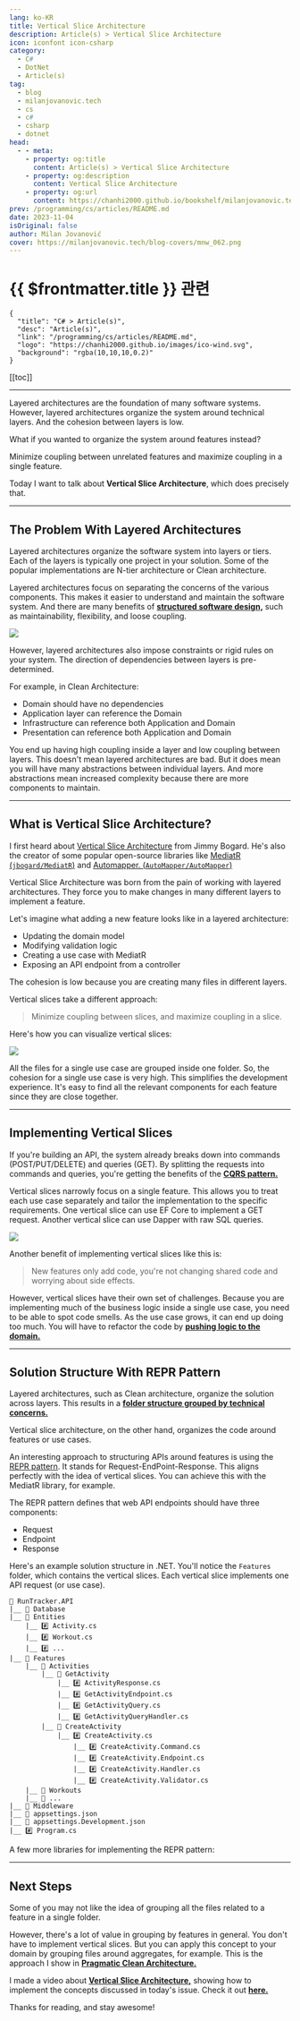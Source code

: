 ```yaml
---
lang: ko-KR
title: Vertical Slice Architecture
description: Article(s) > Vertical Slice Architecture
icon: iconfont icon-csharp
category: 
  - C#
  - DotNet
  - Article(s)
tag: 
  - blog
  - milanjovanovic.tech
  - cs
  - c#
  - csharp
  - dotnet
head:
  - - meta:
    - property: og:title
      content: Article(s) > Vertical Slice Architecture
    - property: og:description
      content: Vertical Slice Architecture
    - property: og:url
      content: https://chanhi2000.github.io/bookshelf/milanjovanovic.tech/vertical-slice-architecture.html
prev: /programming/cs/articles/README.md
date: 2023-11-04
isOriginal: false
author: Milan Jovanović
cover: https://milanjovanovic.tech/blog-covers/mnw_062.png
---
```


# {{ $frontmatter.title }} 관련

```component VPCard
{
  "title": "C# > Article(s)",
  "desc": "Article(s)",
  "link": "/programming/cs/articles/README.md",
  "logo": "https://chanhi2000.github.io/images/ico-wind.svg",
  "background": "rgba(10,10,10,0.2)"
}
```

[[toc]]

---

<SiteInfo
  name="Vertical Slice Architecture"
  desc="Layered architectures are the foundation of many software systems. However, layered architectures organize the system around technical layers. And the cohesion between layers is low. What if you wanted to organize the system around features instead? This is where Vertical Slice Architecture comes in."
  url="https://milanjovanovic.tech/blog/vertical-slice-architecture/"
  logo="https://milanjovanovic.tech/profile_favicon.png"
  preview="https://milanjovanovic.tech/blog-covers/mnw_062.png"/>

Layered architectures are the foundation of many software systems. However, layered architectures organize the system around technical layers. And the cohesion between layers is low.

What if you wanted to organize the system around features instead?

Minimize coupling between unrelated features and maximize coupling in a single feature.

Today I want to talk about **Vertical Slice Architecture**, which does precisely that.

---

## The Problem With Layered Architectures

Layered architectures organize the software system into layers or tiers. Each of the layers is typically one project in your solution. Some of the popular implementations are N-tier architecture or Clean architecture.

Layered architectures focus on separating the concerns of the various components. This makes it easier to understand and maintain the software system. And there are many benefits of [**structured software design,**](/milanjovanovic.tech/clean-architecture-and-the-benefits-of-structured-software-design.md) such as maintainability, flexibility, and loose coupling.

![](https://milanjovanovic.tech/blogs/mnw_062/clean_architecture.png?imwidth=3840)

However, layered architectures also impose constraints or rigid rules on your system. The direction of dependencies between layers is pre-determined.

For example, in Clean Architecture:

- Domain should have no dependencies
- Application layer can reference the Domain
- Infrastructure can reference both Application and Domain
- Presentation can reference both Application and Domain

You end up having high coupling inside a layer and low coupling between layers. This doesn't mean layered architectures are bad. But it does mean you will have many abstractions between individual layers. And more abstractions mean increased complexity because there are more components to maintain.

---

## What is Vertical Slice Architecture?

I first heard about [<FontIcon icon="fas fa-globe"/>Vertical Slice Architecture](https://jimmybogard.com/vertical-slice-architecture) from Jimmy Bogard. He's also the creator of some popular open-source libraries like [MediatR (<FontIcon icon="iconfont icon-github"/>`jbogard/MediatR`)](https://github.com/jbogard/MediatR) and [Automapper. (<FontIcon icon="iconfont icon-github"/>`AutoMapper/AutoMapper`)](https://github.com/AutoMapper/AutoMapper)

Vertical Slice Architecture was born from the pain of working with layered architectures. They force you to make changes in many different layers to implement a feature.

Let's imagine what adding a new feature looks like in a layered architecture:

- Updating the domain model
- Modifying validation logic
- Creating a use case with MediatR
- Exposing an API endpoint from a controller

The cohesion is low because you are creating many files in different layers.

Vertical slices take a different approach:

> Minimize coupling between slices, and maximize coupling in a slice.

Here's how you can visualize vertical slices:

![](https://milanjovanovic.tech/blogs/mnw_062/vertical_slice_architecture.png?imwidth=3840)

All the files for a single use case are grouped inside one folder. So, the cohesion for a single use case is very high. This simplifies the development experience. It's easy to find all the relevant components for each feature since they are close together.

---

## Implementing Vertical Slices

If you're building an API, the system already breaks down into commands (POST/PUT/DELETE) and queries (GET). By splitting the requests into commands and queries, you're getting the benefits of the [**CQRS pattern.**](/milanjovanovic.tech/cqrs-pattern-with-mediatr.md)

Vertical slices narrowly focus on a single feature. This allows you to treat each use case separately and tailor the implementation to the specific requirements. One vertical slice can use EF Core to implement a GET request. Another vertical slice can use Dapper with raw SQL queries.

![](https://milanjovanovic.tech/blogs/mnw_062/vertical_slices.png?imwidth=3840)

Another benefit of implementing vertical slices like this is:

> New features only add code, you're not changing shared code and worrying about side effects.

However, vertical slices have their own set of challenges. Because you are implementing much of the business logic inside a single use case, you need to be able to spot code smells. As the use case grows, it can end up doing too much. You will have to refactor the code by [**pushing logic to the domain.**](/milanjovanovic.tech/refactoring-from-an-anemic-domain-model-to-a-rich-domain-model.md)

---

## Solution Structure With REPR Pattern

Layered architectures, such as Clean architecture, organize the solution across layers. This results in a [**folder structure grouped by technical concerns.**](/milanjovanovic.tech/clean-architecture-folder-structure.md)

Vertical slice architecture, on the other hand, organizes the code around features or use cases.

An interesting approach to structuring APIs around features is using the [<FontIcon icon="fas fa-globe"/>REPR pattern](https://deviq.com/design-patterns/repr-design-pattern). It stands for Request-EndPoint-Response. This aligns perfectly with the idea of vertical slices. You can achieve this with the MediatR library, for example.

The REPR pattern defines that web API endpoints should have three components:

- Request
- Endpoint
- Response

Here's an example solution structure in .NET. You'll notice the `Features` folder, which contains the vertical slices. Each vertical slice implements one API request (or use case).

```
🔗 RunTracker.API
|__ 📁 Database
|__ 📁 Entities
    |__ #️⃣ Activity.cs
    |__ #️⃣ Workout.cs
    |__ #️⃣ ...
|__ 📁 Features
    |__ 📁 Activities
        |__ 📁 GetActivity
            |__ #️⃣ ActivityResponse.cs
            |__ #️⃣ GetActivityEndpoint.cs
            |__ #️⃣ GetActivityQuery.cs
            |__ #️⃣ GetActivityQueryHandler.cs
        |__ 📁 CreateActivity
            |__ #️⃣ CreateActivity.cs
                |__ #️⃣ CreateActivity.Command.cs
                |__ #️⃣ CreateActivity.Endpoint.cs
                |__ #️⃣ CreateActivity.Handler.cs
                |__ #️⃣ CreateActivity.Validator.cs
    |__ 📁 Workouts
    |__ 📁 ...
|__ 📁 Middleware
|__ 📄 appsettings.json
|__ 📄 appsettings.Development.json
|__ #️⃣ Program.cs
```

A few more libraries for implementing the REPR pattern:

<SiteInfo
  name="FastEndpoints/FastEndpoints"
  desc="A light-weight REST API development framework for ASP.NET 6 and newer."
  url="https://github.com/FastEndpoints/FastEndpoints"
  logo="https://avatars.githubusercontent.com/u/110555157?s=48&v=4"
  preview="https://repository-images.githubusercontent.com/407023726/46f843f5-afe9-4452-9ad8-e4a9c1d11039"/>

<SiteInfo
  name="ardalis/ApiEndpoints"
  desc="A project for supporting API Endpoints in ASP.NET Core web applications."
  url="https://github.com/ardalis/ApiEndpoints"
  logo="https://avatars.githubusercontent.com/u/782127?s=48&v=4"
  preview="https://repository-images.githubusercontent.com/239233346/db8fdc80-4e75-11ea-8bd7-308d2c10bb72"/>

---

## Next Steps

Some of you may not like the idea of grouping all the files related to a feature in a single folder.

However, there's a lot of value in grouping by features in general. You don't have to implement vertical slices. But you can apply this concept to your domain by grouping files around aggregates, for example. This is the approach I show in [**Pragmatic Clean Architecture.**](/milanjovanovic.tech/pragmatic-clean-architecture/README.md)

I made a video about [<FontIcon icon="fa-brands fa-youtube"/>**Vertical Slice Architecture,**](https://youtu.be/msjnfdeDCmo) showing how to implement the concepts discussed in today's issue. Check it out [<FontIcon icon="fa-brands fa-youtube"/>**here.**](https://youtu.be/msjnfdeDCmo)

<VidStack src="youtube/msjnfdeDCmo" />

Thanks for reading, and stay awesome!

